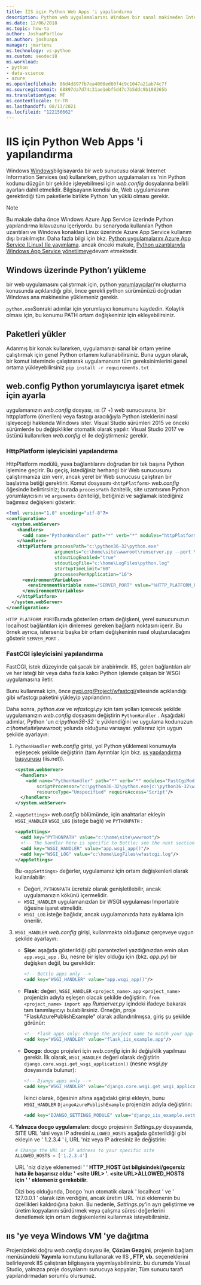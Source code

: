 ```yaml
---
title: IIS için Python Web Apps 'i yapılandırma
description: Python web uygulamalarını Windows bir sanal makineden Internet Information Services çalışacak şekilde yapılandırma.
ms.date: 12/06/2018
ms.topic: how-to
author: JoshuaPartlow
ms.author: joshuapa
manager: jmartens
ms.technology: vs-python
ms.custom: seodec18
ms.workload:
- python
- data-science
- azure
ms.openlocfilehash: 86d4d897fb7ea4000ed60f4c9c1047a21ab74c7f
ms.sourcegitcommit: 68897da7d74c31ae1ebf5d47c7b5ddc9b108265b
ms.translationtype: MT
ms.contentlocale: tr-TR
ms.lasthandoff: 08/13/2021
ms.locfileid: "122156662"
---
```

# <a name="configure-python-web-apps-for-iis"></a>IIS için Python Web Apps 'i yapılandırma

Windows [Windows](/azure/architecture/reference-architectures/n-tier/windows-vm)bilgisayarda bir web sunucusu olarak Internet Information Services (ııs) kullanırken, python uygulamaları ııs 'nin Python kodunu düzgün bir şekilde işleyebilmesi için *web.config* dosyalarına belirli ayarları dahil etmelidir. Bilgisayarın kendisi de, Web uygulamasının gerektirdiği tüm paketlerle birlikte Python 'un yüklü olması gerekir.

> [!Note]
> Bu makale daha önce Windows Azure App Service üzerinde Python yapılandırma kılavuzunu içeriyordu. bu senaryoda kullanılan Python uzantıları ve Windows konakları Linux üzerinde Azure App Service kullanım dışı bırakılmıştır. Daha fazla bilgi için bkz. [Python uygulamalarını Azure App Service (Linux) Ile yayımlama](publishing-python-web-applications-to-azure-from-visual-studio.md). ancak önceki makale, [Python uzantılarıyla Windows App Service yönetilmeye](managing-python-on-azure-app-service.md)devam etmektedir.

## <a name="install-python-on-windows"></a>Windows üzerinde Python’ı yükleme

bir web uygulamasını çalıştırmak için, python [yorumlayıcıları](installing-python-interpreters.md)'nı oluşturma konusunda açıklandığı gibi, önce gerekli python sürümünüzü doğrudan Windows ana makinesine yüklemeniz gerekir.

`python.exe`Sonraki adımlar için yorumlayıcı konumunu kaydedin. Kolaylık olması için, bu konumu PATH ortam değişkeniniz için ekleyebilirsiniz.

## <a name="install-packages"></a>Paketleri yükler

Adanmış bir konak kullanırken, uygulamanızı sanal bir ortam yerine çalıştırmak için genel Python ortamını kullanabilirsiniz. Buna uygun olarak, bir komut isteminde çalıştırarak uygulamanızın tüm gereksinimlerini genel ortama yükleyebilirsiniz `pip install -r requirements.txt` .

## <a name="set-webconfig-to-point-to-the-python-interpreter"></a>web.config Python yorumlayıcıya işaret etmek için ayarla

uygulamanızın *web.config* dosyası, ııs (7 +) web sunucusuna, bir httpplatform (önerilen) veya fastcgı aracılığıyla Python isteklerini nasıl işleyeceği hakkında Windows ister. Visual Studio sürümleri 2015 ve önceki sürümlerde bu değişiklikler otomatik olarak yapılır. Visual Studio 2017 ve üstünü kullanırken *web.config* el ile değiştirmeniz gerekir.

### <a name="configure-the-httpplatform-handler"></a>HttpPlatform işleyicisini yapılandırma

HttpPlatform modülü, yuva bağlantılarını doğrudan bir tek başına Python işlemine geçirir. Bu geçiş, istediğiniz herhangi bir Web sunucusunu çalıştırmanıza izin verir, ancak yerel bir Web sunucusu çalıştıran bir başlatma betiği gerektirir. Komut dosyasını `<httpPlatform>` *web.config* öğesinde belirtirsiniz; burada `processPath` öznitelik, site uzantısının Python yorumlayıcısını ve `arguments` özniteliği, betiğinizi ve sağlamak istediğiniz bağımsız değişkeni gösterir:

```xml
<?xml version="1.0" encoding="utf-8"?>
<configuration>
  <system.webServer>
    <handlers>
      <add name="PythonHandler" path="*" verb="*" modules="httpPlatformHandler" resourceType="Unspecified"/>
    </handlers>
    <httpPlatform processPath="c:\python36-32\python.exe"
                  arguments="c:\home\site\wwwroot\runserver.py --port %HTTP_PLATFORM_PORT%"
                  stdoutLogEnabled="true"
                  stdoutLogFile="c:\home\LogFiles\python.log"
                  startupTimeLimit="60"
                  processesPerApplication="16">
      <environmentVariables>
        <environmentVariable name="SERVER_PORT" value="%HTTP_PLATFORM_PORT%" />
      </environmentVariables>
    </httpPlatform>
  </system.webServer>
</configuration>
```

`HTTP_PLATFORM_PORT`Burada gösterilen ortam değişkeni, yerel sunucunuzun localhost bağlantıları için dinlemesi gereken bağlantı noktasını içerir. Bu örnek ayrıca, isterseniz başka bir ortam değişkeninin nasıl oluşturulacağını gösterir `SERVER_PORT` .

### <a name="configure-the-fastcgi-handler"></a>FastCGI işleyicisini yapılandırma

FastCGI, istek düzeyinde çalışacak bir arabirimdir. IIS, gelen bağlantıları alır ve her isteği bir veya daha fazla kalıcı Python işlemde çalışan bir WSGI uygulamasına iletir.

Bunu kullanmak için, önce [pypi.org/Project/wfastcgi/](https://pypi.io/project/wfastcgi)sitesinde açıklandığı gibi wfastcgı paketini yükleyip yapılandırın.

Daha sonra, *python.exe* ve *wfastcgi.py* için tam yolları içerecek şekilde uygulamanızın *web.config* dosyasını değiştirin `PythonHandler` . Aşağıdaki adımlar, Python 'un *c:\python36-32* 'e yüklendiğini ve uygulama kodunuzun *c:\home\site\wwwroot*; yolunda olduğunu varsayar. yollarınız için uygun şekilde ayarlayın:

1. `PythonHandler` *web.config* girişi, yol Python yüklemesi konumuyla eşleşecek şekilde değiştirin (tam Ayrıntılar Için bkz. [ııs yapılandırma başvurusu](https://www.iis.net/configreference) (iis.net)).

    ```xml
    <system.webServer>
      <handlers>
        <add name="PythonHandler" path="*" verb="*" modules="FastCgiModule"
            scriptProcessor="c:\python36-32\python.exe|c:\python36-32\wfastcgi.py"
            resourceType="Unspecified" requireAccess="Script"/>
      </handlers>
    </system.webServer>
    ```

1. `<appSettings>` *web.config* bölümünde, için anahtarlar ekleyin `WSGI_HANDLER` `WSGI_LOG` (isteğe bağlı) ve `PYTHONPATH` :

    ```xml
    <appSettings>
      <add key="PYTHONPATH" value="c:\home\site\wwwroot"/>
      <!-- The handler here is specific to Bottle; see the next section. -->
      <add key="WSGI_HANDLER" value="app.wsgi_app()"/>
      <add key="WSGI_LOG" value="c:\home\LogFiles\wfastcgi.log"/>
    </appSettings>
    ```

    Bu `<appSettings>` değerler, uygulamanız için ortam değişkenleri olarak kullanılabilir:

    - Değeri, `PYTHONPATH` ücretsiz olarak genişletilebilir, ancak uygulamanızın kökünü içermelidir.
    - `WSGI_HANDLER` uygulamanızdan bir WSGI uygulaması Importable öğesine işaret etmelidir.
    - `WSGI_LOG` isteğe bağlıdır, ancak uygulamanızda hata ayıklama için önerilir.

1. `WSGI_HANDLER` *web.config* girişi, kullanmakta olduğunuz çerçeveye uygun şekilde ayarlayın:

    - **Şişe**: aşağıda gösterildiği gibi parantezleri yazdığınızdan emin olun `app.wsgi_app` . Bu, nesne bir işlev olduğu için (bkz. *app.py*) bir değişken değil, bu gereklidir:

        ```xml
        <!-- Bottle apps only -->
        <add key="WSGI_HANDLER" value="app.wsgi_app()"/>
        ```

    - **Flask**: değeri, `WSGI_HANDLER` `<project_name>.app` `<project_name>` projenizin adıyla eşleşen olacak şekilde değiştirin. `from <project_name> import app` *Runserver.py* içindeki ifadeye bakarak tam tanımlayıcıyı bulabilirsiniz. Örneğin, proje "FlaskAzurePublishExample" olarak adlandırılmışsa, giriş şu şekilde görünür:

        ```xml
        <!-- Flask apps only: change the project name to match your app -->
        <add key="WSGI_HANDLER" value="flask_iis_example.app"/>
        ```

    - **Docgo**: docgo projeleri için *web.config* için iki değişiklik yapılması gerekir. İlk olarak, `WSGI_HANDLER` değeri olarak değiştirin `django.core.wsgi.get_wsgi_application()` (nesne *wsgi.py* dosyasında bulunur):

        ```xml
        <!-- Django apps only -->
        <add key="WSGI_HANDLER" value="django.core.wsgi.get_wsgi_application()"/>
        ```

        İkinci olarak, öğesinin altına aşağıdaki girişi ekleyin, bunu `WSGI_HANDLER` `DjangoAzurePublishExample` projenizin adıyla değiştirin:

        ```xml
        <add key="DJANGO_SETTINGS_MODULE" value="django_iis_example.settings" />
        ```

1. **Yalnızca docgo uygulamaları**: docgo projesinin *Settings.py* dosyasında, SITE URL 'sini veya IP adresini `ALLOWED_HOSTS` aşağıda gösterildiği gibi ekleyin ve ' 1.2.3.4 ' i, URL 'niz veya IP adresiniz ile değiştirin:

    ```python
    # Change the URL or IP address to your specific site
    ALLOWED_HOSTS = ['1.2.3.4']
    ```

    URL 'niz diziye eklenemedi **' ' HTTP_HOST üst bilgisindeki/geçersiz hata ile başarısız oldu: ' \<site URL\> '. \<site URL\>ALLOWED_HOSTS için ' ' eklemeniz gerekebilir.**

    Dizi boş olduğunda, Docgo 'nun otomatik olarak ' localhost ' ve ' 127.0.0.1 ' olarak izin verdiğini, ancak üretim URL 'nizi eklemenin bu özellikleri kaldırdığına bakın. Bu nedenle, *Settings.py*'in ayrı geliştirme ve üretim kopyalarını sürdürmek veya çalışma süresi değerlerini denetlemek için ortam değişkenlerini kullanmak isteyebilirsiniz.

## <a name="deploy-to-iis-or-a-windows-vm"></a>ııs 'ye veya Windows VM 'ye dağıtma

Projenizdeki doğru *web.config* dosyası ile, **Çözüm Gezgini**, projenin bağlam menüsündeki **Yayımla** komutunu kullanarak ve IIS **, FTP, vb.** seçeneklerini belirleyerek IIS çalıştıran bilgisayara yayımlayabilirsiniz. bu durumda Visual Studio, yalnızca proje dosyalarını sunucuya kopyalar; Tüm sunucu tarafı yapılandırmadan sorumlu olursunuz.
